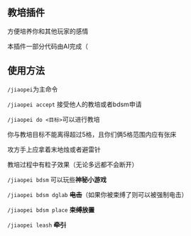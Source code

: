## 教培插件

方便培养你和其他玩家的感情

本插件一部分代码由AI完成（

## 使用方法

`/jiaopei`为主命令

`/jiaopei accept` 接受他人的教培或者bdsm申请

`/jiaopei do <目标>`可以进行教培

你与教培目标不能离得超过5格，且你们俩5格范围内应有张床

攻方手上应拿着末地烛或者避雷针

教培过程中有粒子效果（无论多远都不会断开）

`/jiaopei bdsm` 可以玩些**神秘小游戏**

`/jiaopei bdsm dglab` **~~电击~~**（如果你被束缚了则可以被强制电击）

`/jiaopei bdsm place` **~~束缚放置~~**

`/jiaopei leash` **~~牵引~~**